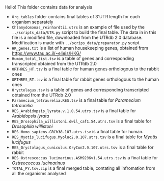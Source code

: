 Hello! This folder contains data for analysis

- `Org_tables` folder contains final tables of 3'UTR length for each organism separately
- `Chlamydomonas_reinhardtii.utrs` is an example of file used by the `../scripts_data/UTR.py` script to build the final table. The data in in this file is a modified file, downloaded from the UTRdb 2.0 database. Modification is made with `../scrips_data/preparator.py` script
- `HK_genes.txt` is a list of human housekeeping genes, obtained from https://www.tau.ac.il/~elieis/HKG/
- `Human_total_list.tsv` is a table of genes and corresponding transcripted obtained from the UTRdb 2.0
- `ORTHRES_HT.tsv` is a final table for human genes orthologous to the rabbit ones
- `ORTHRES_RT.tsv` is a final table for rabbit genes orthologous to the human ones
- `Oryctolagus.tsv` is a table of genes and corresponding transcripted obtained from the UTRdb 2.0
- `Paramecium_tetraurelia.RES.tsv` is a final table for *Paramecium tetraurelia*
- `RES_Arabidopsis_lyrata.v.1.0.54.utrs.tsv` is a final table for *Arabidopsis lyrata*
- `RES_Drosophila_willistoni.dwil_caf1.54.utrs.tsv` is a final table for *Drosophila willistoni*
- `RES_Homo_sapiens.GRCh38.107.utrs.tsv` is a final table for human.
- `RES_Myotis_lucifugus.Myoluc2.0.107.utrs.tsv` is a final table for *Myotis lucifugus*
- `RES_Oryctolagus_cuniculus.OryCun2.0.107.utrs.tsv` is a final table for rabbit
- `RES_Ostreococcus_lucimarinus.ASM9206v1.54.utrs.tsv` is a final table for *Ostreococcus lucimarinus*
- `TOTAL_PY.tsv.zip` is a final merged table, contating all infromation from all the organisms analysed

